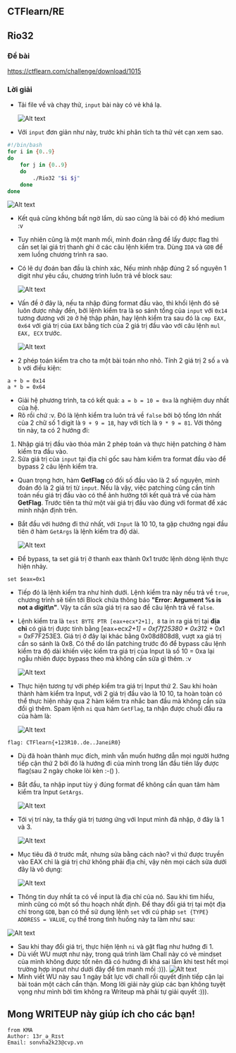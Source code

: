 ## CTFlearn/RE

## Rio32

### Đề bài

https://ctflearn.com/challenge/download/1015

### Lời giải

- Tải file về và chạy thử, `input` bài này có vẻ khá lạ.

  ![Alt text](IMG/Rio32/image.png)

- Với `input` đơn giản như này, trước khi phân tích ta thử vét cạn xem sao.

```bash script
#!/bin/bash
for i in {0..9}
do
    for j in {0..9}
    do
        ./Rio32 "$i $j"
    done
done
```

![Alt text](IMG/Rio32/image-1.png)

- Kết quả cũng không bất ngờ lắm, dù sao cũng là bài có độ khó medium :v
- Tuy nhiên cũng là một manh mối, mình đoán rằng để lấy được flag thì cần set lại giá trị thanh ghi ở các câu lệnh kiểm tra. Dùng `IDA` và `GDB` để xem luồng chương trình ra sao.

- Có lẽ dự đoán ban đầu là chính xác, Nếu mình nhập đúng 2 số nguyên 1 digit như yêu cầu, chương trình luôn trả về block sau:

  ![Alt text](IMG/Rio32/image-2.png)

- Vấn đề ở đây là, nếu ta nhập đúng format đầu vào, thì khối lệnh đó sẽ luôn được nhảy đến, bởi lệnh kiểm tra là so sánh tổng của `input` với `0x14` tương đương với `20` ở hệ thập phân, hay lệnh kiểm tra sau đó là `cmp EAX, 0x64` với giá trị của `EAX` bằng tích của 2 giá trị đầu vào với câu lệnh `mul EAX, ECX` trước.

  ![Alt text](IMG/Rio32/image-3.png)

- 2 phép toán kiểm tra cho ta một bài toán nho nhỏ. Tính 2 giá trị 2 số `a` và `b` với điều kiện:

```
a + b = 0x14
a * b = 0x64
```

- Giải hệ phương trình, ta có kết quả: `a = b = 10 = 0xa` là nghiệm duy nhất của hệ.
- Rõ rồi chứ :v. Đó là lệnh kiểm tra luôn trả về `false` bởi bộ tổng lớn nhất của 2 chữ số 1 digit là `9 + 9 = 18`, hay với tích là `9 * 9 = 81`. Với thông tin này, ta có 2 hướng đi:

1. Nhập giá trị đầu vào thỏa mãn 2 phép toán và thực hiện patching ở hàm kiểm tra đầu vào.
2. Sửa giá trị của `input` tại địa chỉ gốc sau hàm kiểm tra format đầu vào để bypass 2 câu lệnh kiểm tra.

- Quan trọng hơn, hàm **GetFlag** có đối số đầu vào là 2 số nguyên, mình đoán đó là 2 giá trị từ `input`. Nếu là vậy, việc patching cũng cần tính toán nếu giá trị đầu vào có thể ảnh hưởng tới kết quả trả về của hàm **GetFlag**. Trước tiên ta thử một vài giá trị đầu vào đúng với format để xác minh nhận định trên.

- Bắt đầu với hướng đi thứ nhất, với `Input` là 10 10, ta gặp chướng ngại đầu tiên ở hàm `GetArgs` là lệnh kiểm tra độ dài.

  ![Alt text](IMG/Rio32/image-4.png)

- Để bypass, ta set giá trị ở thanh eax thành 0x1 trước lệnh dòng lệnh thực hiện nhảy.

```
set $eax=0x1
```

- Tiếp đó là lệnh kiểm tra như hình dưới. Lệnh kiểm tra này nếu trả về `true`, chương trình sẽ tiến tới Block chứa thông báo **"Error: Argument %s is not a digit\n"**. Vậy ta cần sửa giá trị ra sao để câu lệnh trả về `false`.
- Lệnh kiểm tra là `test BYTE PTR [eax+ecx*2+1], 8` ta in ra giá trị tại **địa chỉ** có giá trị được tính bằng [eax+ecx*2+1] = 0xf7f25380 * 0x31*2 + 0x1 = 0xF7F253E3. Giá trị ở đây lại khác bằng 0x08d808d8, vượt xa giá trị cần so sánh là 0x8. Có thể do lần patching trước đó để bypass câu lệnh kiểm tra độ dài khiến việc kiểm tra giá trị của Input là số 10 = 0xa lại ngẫu nhiên được bypass theo mà không cần sửa gì thêm. :v

  ![Alt text](IMG/Rio32/image-5.png)

- Thực hiện tương tự với phép kiểm tra giá trị Input thứ 2. Sau khi hoàn thành hàm kiểm tra Input, với 2 giá trị đầu vào là 10 10, ta hoàn toàn có thể thực hiện nhảy qua 2 hàm kiểm tra nhắc ban đầu mà không cần sửa đổi gì thêm. Spam lệnh `ni` qua hàm `GetFlag`, ta nhận được chuỗi đầu ra của hàm là:

  ![Alt text](IMG/Rio32/image-6.png)

```
flag: CTFlearn{+123R10..de..JaneiR0}
```

- Dù đã hoàn thành mục đích, mình vẫn muốn hướng dẫn mọi người hướng tiếp cận thứ 2 bởi đó là hướng đi của mình trong lần đầu tiên lấy được flag(sau 2 ngày choke lòi kèn :-() ).

- Bắt đầu, ta nhập input tùy ý đúng format để không cần quan tâm hàm kiểm tra Input `GetArgs`.

  ![Alt text](IMG/Rio32/image-7.png)

- Tới vị trí này, ta thấy giá trị tương ứng với Input mình đã nhập, ở đây là 1 và 3.

  ![Alt text](IMG/Rio32/image-8.png)

- Mục tiêu đã ở trước mắt, nhưng sửa bằng cách nào? vì thứ được truyền vào EAX chỉ là giá trị chứ không phải địa chỉ, vậy nên mọi cách sửa dưới đây là vô dụng:

  ![Alt text](IMG/Rio32/image-9.png)

- Thông tin duy nhất ta có về input là địa chỉ của nó. Sau khi tìm hiểu, mình cũng có một số thu hoạch nhất định. Để thay đổi giá trị tại một địa chỉ trong `GDB`, bạn có thể sử dụng lệnh `set` với cú pháp `set {TYPE} ADDRESS = VALUE`, cụ thể trong tình huống này ta làm như sau:

![Alt text](IMG/Rio32/image-10.png)

- Sau khi thay đổi giá trị, thực hiện lệnh `ni` và gặt flag như hướng đi 1.
- Dù viết WU mượt như này, trong quá trình làm Chall này có vẻ mindset của mình không được tốt nên đã có hướng đi khá sai lầm khi test hết mọi trường hợp input như dưới đây để tìm manh mối :))).
  ![Alt text](IMG/Rio32/image-11.png)
- Mình viết WU này sau 1 ngày bất lực với chall rồi quyết định tiếp cận lại bài toán một cách cẩn thận. Mong lời giải này giúp các bạn không tuyệt vọng như mình bởi tìm không ra Writeup mà phải tự giải quyết :))).

## Mong WRITEUP này giúp ích cho các bạn!

```
from KMA
Author: 13r_ə_Rɪst
Email: sonvha2k23@cvp.vn
```
